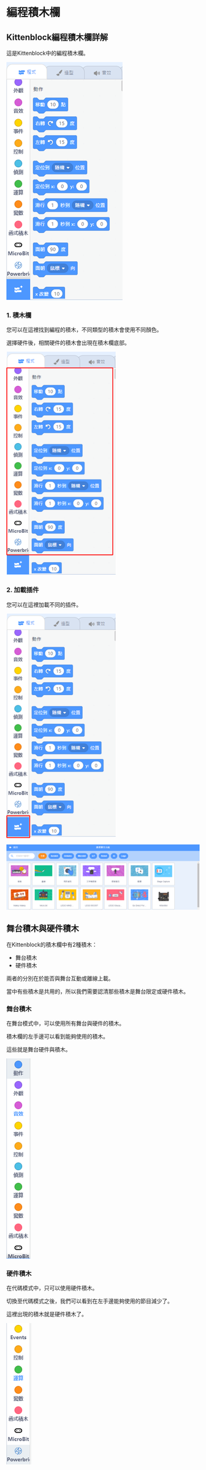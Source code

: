 # 編程積木欄

## Kittenblock編程積木欄詳解

這是Kittenblock中的編程積木欄。

![](./images/block1.png)

### 1. 積木欄

您可以在這裡找到編程的積木，不同類型的積木會使用不同顏色。

選擇硬件後，相關硬件的積木會出現在積木欄底部。

![](./images/block2.png)

### 2. 加載插件

您可以在這裡加載不同的插件。

![](./images/block3.png)

![](./images/block4.png)

## 舞台積木與硬件積木

在Kittenblock的積木欄中有2種積木：
- 舞台積木
- 硬件積木

兩者的分別在於能否與舞台互動或離線上載。

當中有些積木是共用的，所以我們需要認清那些積木是舞台限定或硬件積木。

### 舞台積木

在舞台模式中，可以使用所有舞台與硬件的積木。

積木欄的左手邊可以看到能夠使用的積木。

這些就是舞台硬件與積木。

![](./images/block5.png)

### 硬件積木

在代碼模式中，只可以使用硬件積木。

切換至代碼模式之後，我們可以看到在左手邊能夠使用的節目減少了。

這裡出現的積木就是硬件積木了。

![](./images/block6.png)